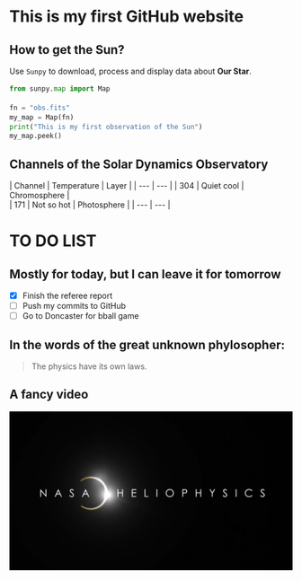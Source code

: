 # This is my first GitHub website
## How to get the Sun?
Use `Sunpy` to download, process and display data about **Our Star**.

```python
from sunpy.map import Map

fn = "obs.fits"
my_map = Map(fn)
print("This is my first observation of the Sun")
my_map.peek()
```

## Channels of the Solar Dynamics Observatory

| Channel | Temperature | Layer |
| --- | --- |
| 304 | Quiet cool | Chromosphere |  
| 171 | Not so hot | Photosphere |
| --- | --- |

# TO DO LIST

## Mostly for today, but I can leave it for tomorrow

- [x] Finish the referee report
- [ ] Push my commits to GitHub
- [ ] Go to Doncaster for bball game

## In the words of the great unknown phylosopher:

> The physics have its own laws.

## A fancy video

[![SDO](thumbnail.jpg)](https://youtu.be/GSVv40M2aks)